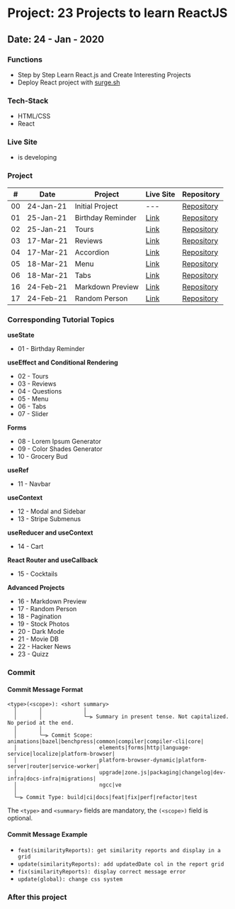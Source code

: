 # Project: 23 Projects to learn ReactJS

## Date: 24 - Jan - 2020

### Functions

- Step by Step Learn React.js and Create Interesting Projects
- Deploy React project with [surge.sh](https://surge.sh)

### Tech-Stack

- HTML/CSS
- React

### Live Site

- is developing

### Project

|  #  | Date      | Project           | Live Site                                     | Repository                                                                                      |
| :-: | --------- | ----------------- | --------------------------------------------- | ----------------------------------------------------------------------------------------------- |
| 00  | 24-Jan-21 | Initial Project   | ---                                           | [Repository](#)                                                                                 |
| 01  | 25-Jan-21 | Birthday Reminder | [Link](http://01-birthday-reminder.surge.sh/) | [Repository](https://github.com/tinspham209/23-projects-react/tree/master/01-birthday-reminder) |
| 02  | 25-Jan-21 | Tours             | [Link](http://02-tours.surge.sh/)             | [Repository](https://github.com/tinspham209/23-projects-react/tree/master/02-tours)             |
| 03  | 17-Mar-21 | Reviews           | [Link](http://03-reviews.surge.sh/)           | [Repository](https://github.com/tinspham209/23-projects-react/tree/master/03-reviews)           |
| 04  | 17-Mar-21 | Accordion         | [Link](http://04-accordion.surge.sh/)         | [Repository](https://github.com/tinspham209/23-projects-react/tree/master/04-accordion)         |
| 05  | 18-Mar-21 | Menu              | [Link](http://05-menu.surge.sh/)              | [Repository](https://github.com/tinspham209/23-projects-react/tree/master/05-menu)              |
| 06  | 18-Mar-21 | Tabs              | [Link](http://06-tabs.surge.sh/)              | [Repository](https://github.com/tinspham209/23-projects-react/tree/master/06-tabs)              |
| 16  | 24-Feb-21 | Markdown Preview  | [Link](http://16-markdown-preview.surge.sh/)  | [Repository](https://github.com/tinspham209/23-projects-react/tree/master/16-markdown-preview)  |
| 17  | 24-Feb-21 | Random Person     | [Link](http://17-random-person.surge.sh/)     | [Repository](https://github.com/tinspham209/23-projects-react/tree/master/17-random-person)     |

### Corresponding Tutorial Topics

**useState**

- 01 - Birthday Reminder

**useEffect and Conditional Rendering**

- 02 - Tours
- 03 - Reviews
- 04 - Questions
- 05 - Menu
- 06 - Tabs
- 07 - Slider

**Forms**

- 08 - Lorem Ipsum Generator
- 09 - Color Shades Generator
- 10 - Grocery Bud

**useRef**

- 11 - Navbar

**useContext**

- 12 - Modal and Sidebar
- 13 - Stripe Submenus

**useReducer and useContext**

- 14 - Cart

**React Router and useCallback**

- 15 - Cocktails

**Advanced Projects**

- 16 - Markdown Preview
- 17 - Random Person
- 18 - Pagination
- 19 - Stock Photos
- 20 - Dark Mode
- 21 - Movie DB
- 22 - Hacker News
- 23 - Quizz

### Commit

#### <a name="commit-header"></a>Commit Message Format

```
<type>(<scope>): <short summary>
  │       │             │
  │       │             └─⫸ Summary in present tense. Not capitalized. No period at the end.
  │       │
  │       └─⫸ Commit Scope: animations|bazel|benchpress|common|compiler|compiler-cli|core|
  │                          elements|forms|http|language-service|localize|platform-browser|
  │                          platform-browser-dynamic|platform-server|router|service-worker|
  │                          upgrade|zone.js|packaging|changelog|dev-infra|docs-infra|migrations|
  │                          ngcc|ve
  │
  └─⫸ Commit Type: build|ci|docs|feat|fix|perf|refactor|test
```

The `<type>` and `<summary>` fields are mandatory, the `(<scope>)` field is optional.

#### <a name="commit-header"></a>Commit Message Example

- `feat(similarityReports): get similarity reports and display in a grid`
- `update(similarityReports): add updatedDate col in the report grid`
- `fix(similarityReports): display correct message error`
- `update(global): change css system`

### After this project
